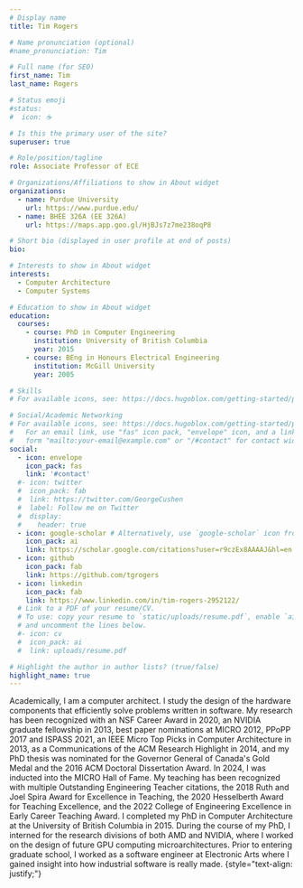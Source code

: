```yaml
---
# Display name
title: Tim Rogers

# Name pronunciation (optional)
#name_pronunciation: Tim

# Full name (for SEO)
first_name: Tim
last_name: Rogers

# Status emoji
#status:
#  icon: ☕️

# Is this the primary user of the site?
superuser: true

# Role/position/tagline
role: Associate Professor of ECE

# Organizations/Affiliations to show in About widget
organizations:
  - name: Purdue University
    url: https://www.purdue.edu/
  - name: BHEE 326A (EE 326A)
    url: https://maps.app.goo.gl/HjBJs7z7me238oqP8

# Short bio (displayed in user profile at end of posts)
bio: 

# Interests to show in About widget
interests:
  - Computer Architecture
  - Computer Systems

# Education to show in About widget
education:
  courses:
    - course: PhD in Computer Engineering
      institution: University of British Columbia
      year: 2015
    - course: BEng in Honours Electrical Engineering
      institution: McGill University
      year: 2005

# Skills
# For available icons, see: https://docs.hugoblox.com/getting-started/page-builder/#icons

# Social/Academic Networking
# For available icons, see: https://docs.hugoblox.com/getting-started/page-builder/#icons
#   For an email link, use "fas" icon pack, "envelope" icon, and a link in the
#   form "mailto:your-email@example.com" or "/#contact" for contact widget.
social:
  - icon: envelope
    icon_pack: fas
    link: '#contact'
  #- icon: twitter
  #  icon_pack: fab
  #  link: https://twitter.com/GeorgeCushen
  #  label: Follow me on Twitter
  #  display:
  #    header: true
  - icon: google-scholar # Alternatively, use `google-scholar` icon from `ai` icon pack
    icon_pack: ai
    link: https://scholar.google.com/citations?user=r9czEx8AAAAJ&hl=en
  - icon: github
    icon_pack: fab
    link: https://github.com/tgrogers
  - icon: linkedin
    icon_pack: fab
    link: https://www.linkedin.com/in/tim-rogers-2952122/
  # Link to a PDF of your resume/CV.
  # To use: copy your resume to `static/uploads/resume.pdf`, enable `ai` icons in `params.yaml`,
  # and uncomment the lines below.
  #- icon: cv
  #  icon_pack: ai
  #  link: uploads/resume.pdf

# Highlight the author in author lists? (true/false)
highlight_name: true
---
```


Academically, I am a computer architect. I study the design of the hardware components that efficiently solve problems written in software. My research has been recognized with an NSF Career Award in 2020, an NVIDIA graduate fellowship in 2013, best paper nominations at MICRO 2012, PPoPP 2017 and ISPASS 2021, an IEEE Micro Top Picks in Computer Architecture in 2013, as a Communications of the ACM Research Highlight in 2014, and my PhD thesis was nominated for the Governor General of Canada's Gold Medal and the 2016 ACM Doctoral Dissertation Award. In 2024, I was inducted into the MICRO Hall of Fame.
My teaching has been recognized with multiple Outstanding Engineering Teacher citations, the 2018 Ruth and Joel Spira Award for Excellence in Teaching, the 2020 Hesselberth Award for Teaching Excellence, and the 2022 College of Engineering Excellence in Early Career Teaching Award. I completed my PhD in Computer Architecture at the University of British Columbia in 2015. During the course of my PhD, I interned for the research divisions of both AMD and NVIDIA, where I worked on the design of future GPU computing microarchitectures. Prior to entering graduate school, I worked as a software engineer at Electronic Arts where I gained insight into how industrial software is really made.
{style="text-align: justify;"}
